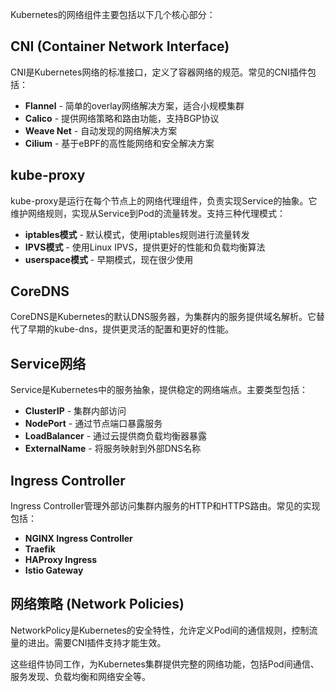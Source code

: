 Kubernetes的网络组件主要包括以下几个核心部分：

## CNI (Container Network Interface)
CNI是Kubernetes网络的标准接口，定义了容器网络的规范。常见的CNI插件包括：
- **Flannel** - 简单的overlay网络解决方案，适合小规模集群
- **Calico** - 提供网络策略和路由功能，支持BGP协议
- **Weave Net** - 自动发现的网络解决方案
- **Cilium** - 基于eBPF的高性能网络和安全解决方案

## kube-proxy
kube-proxy是运行在每个节点上的网络代理组件，负责实现Service的抽象。它维护网络规则，实现从Service到Pod的流量转发。支持三种代理模式：
- **iptables模式** - 默认模式，使用iptables规则进行流量转发
- **IPVS模式** - 使用Linux IPVS，提供更好的性能和负载均衡算法
- **userspace模式** - 早期模式，现在很少使用

## CoreDNS
CoreDNS是Kubernetes的默认DNS服务器，为集群内的服务提供域名解析。它替代了早期的kube-dns，提供更灵活的配置和更好的性能。

## Service网络
Service是Kubernetes中的服务抽象，提供稳定的网络端点。主要类型包括：
- **ClusterIP** - 集群内部访问
- **NodePort** - 通过节点端口暴露服务
- **LoadBalancer** - 通过云提供商负载均衡器暴露
- **ExternalName** - 将服务映射到外部DNS名称

## Ingress Controller
Ingress Controller管理外部访问集群内服务的HTTP和HTTPS路由。常见的实现包括：
- **NGINX Ingress Controller**
- **Traefik**
- **HAProxy Ingress**
- **Istio Gateway**

## 网络策略 (Network Policies)
NetworkPolicy是Kubernetes的安全特性，允许定义Pod间的通信规则，控制流量的进出。需要CNI插件支持才能生效。

这些组件协同工作，为Kubernetes集群提供完整的网络功能，包括Pod间通信、服务发现、负载均衡和网络安全等。
